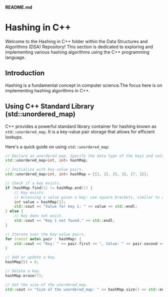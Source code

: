 **README.md**

# Hashing in C++

Welcome to the Hashing in C++ folder within the Data Structures and Algorithms (DSA) Repository! This section is dedicated to exploring and implementing various hashing algorithms using the C++ programming language.

## Introduction

Hashing is a fundamental concept in computer science.The focus here is on implementing hashing algorithms in C++.

## Using C++ Standard Library (std::unordered_map)

C++ provides a powerful standard library container for hashing known as `std::unordered_map`. It is a key-value pair storage that allows for efficient lookups.

Here's a quick guide on using `std::unordered_map`:

```cpp
// Declare an unordered_map. Specify the data type of the keys and values.
std::unordered_map<int, int> hashMap;

// Initialize with key-value pairs.
std::unordered_map<int, int> hashMap = {{1, 2}, {5, 3}, {7, 2}};

// Check if a key exists.
if (hashMap.find(1) != hashMap.end()) {
    // Key exists.
    // Accessing a value given a key: use square brackets, similar to an array.
    int value = hashMap[1];
    std::cout << "Value for key 1: " << value << std::endl;
} else {
    // Key does not exist.
    std::cout << "Key 1 not found." << std::endl;
}

// Iterate over the key-value pairs.
for (const auto& pair : hashMap) {
    std::cout << "Key: " << pair.first << ", Value: " << pair.second << std::endl;
}

// Add or update a key.
hashMap[5] = 6;

// Delete a key.
hashMap.erase(7);

// Get the size of the unordered_map.
std::cout << "Size of the unordered_map: " << hashMap.size() << std::endl;

